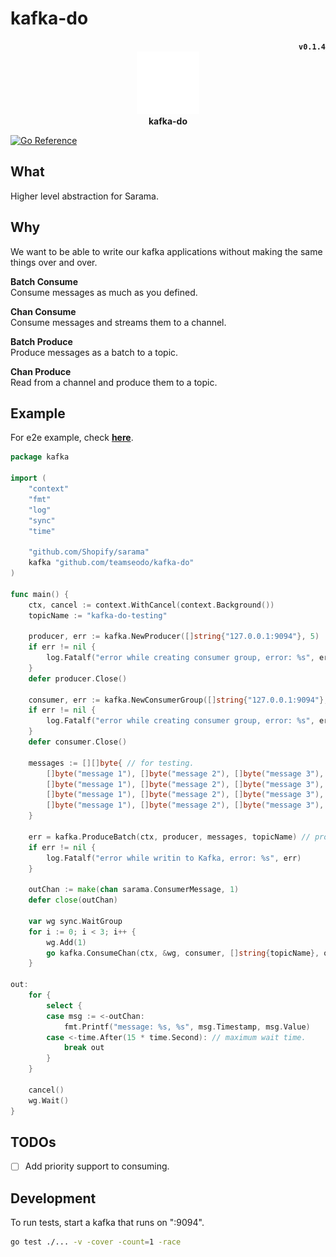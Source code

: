 # kafka-do

<div align="center">
	<div align="right">
		<strong><code>v0.1.4</code></strong>
	</div>
	<img height="100px" src="doc/seo.do.png"><br>
	<strong>kafka-do</strong>
</div>

[![Go Reference](https://pkg.go.dev/badge/github.com/teamseodo/kafka-do.svg)](https://pkg.go.dev/github.com/teamseodo/kafka-do)

## What

Higher level abstraction for Sarama. 

## Why

We want to be able to write our kafka applications without making the same things over and over.

**Batch Consume**  
Consume messages as much as you defined.

**Chan Consume**  
Consume messages and streams them to a channel.

**Batch Produce**  
Produce messages as a batch to a topic.

**Chan Produce**  
Read from a channel and produce them to a topic.

## Example

For e2e example, check [**here**](https://github.com/teamseodo/kafka-do-example).

```go
package kafka

import (
	"context"
	"fmt"
	"log"
	"sync"
	"time"

	"github.com/Shopify/sarama"
	kafka "github.com/teamseodo/kafka-do"
)

func main() {
	ctx, cancel := context.WithCancel(context.Background())
	topicName := "kafka-do-testing"

	producer, err := kafka.NewProducer([]string{"127.0.0.1:9094"}, 5)
	if err != nil {
		log.Fatalf("error while creating consumer group, error: %s", err)
	}
	defer producer.Close()

	consumer, err := kafka.NewConsumerGroup([]string{"127.0.0.1:9094"}, topicName)
	if err != nil {
		log.Fatalf("error while creating consumer group, error: %s", err)
	}
	defer consumer.Close()

	messages := [][]byte{ // for testing.
		[]byte("message 1"), []byte("message 2"), []byte("message 3"),
		[]byte("message 1"), []byte("message 2"), []byte("message 3"),
		[]byte("message 1"), []byte("message 2"), []byte("message 3"),
		[]byte("message 1"), []byte("message 2"), []byte("message 3"),
	}

	err = kafka.ProduceBatch(ctx, producer, messages, topicName) // produce messages as a batch.
	if err != nil {
		log.Fatalf("error while writin to Kafka, error: %s", err)
	}

	outChan := make(chan sarama.ConsumerMessage, 1)
	defer close(outChan)

	var wg sync.WaitGroup
	for i := 0; i < 3; i++ {
		wg.Add(1)
		go kafka.ConsumeChan(ctx, &wg, consumer, []string{topicName}, outChan) // consume messages as a chan.
	}

out:
	for {
		select {
		case msg := <-outChan:
			fmt.Printf("message: %s, %s", msg.Timestamp, msg.Value)
		case <-time.After(15 * time.Second): // maximum wait time.
			break out
		}
	}

	cancel()
	wg.Wait()
}
```

## TODOs

- [ ] Add priority support to consuming.

## Development

To run tests, start a kafka that runs on ":9094".  
```sh
go test ./... -v -cover -count=1 -race
```
